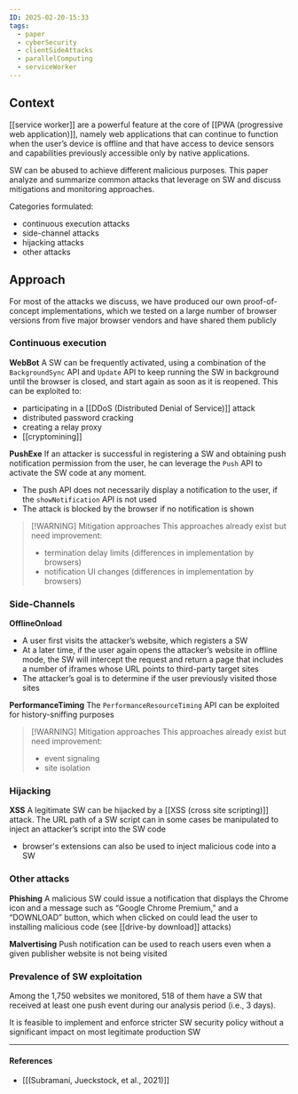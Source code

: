 ```yaml
---
ID: 2025-02-20-15:33
tags:
  - paper
  - cyberSecurity
  - clientSideAttacks
  - parallelComputing
  - serviceWorker
---
```

## Context

[[service worker]] are a powerful feature at the core of [[PWA (progressive web application)]], namely web applications that can continue to function when the user’s device is offline and that have access to device sensors and capabilities previously accessible only by native applications.

SW can be abused to achieve different malicious purposes.
This paper analyze and summarize common attacks that leverage on SW and discuss mitigations and monitoring approaches. 

Categories formulated:
- continuous execution attacks
- side-channel attacks
- hijacking attacks
- other attacks

## Approach

For most of the attacks we discuss, we have produced our own proof-of-concept implementations, which we tested on a large number of browser versions from five major browser vendors and have shared them publicly

### Continuous execution

**WebBot**
A SW can be frequently activated, using a combination of the `BackgroundSync` API and `Update` API to keep running the SW in background until the browser is closed, and start again as soon as it is reopened. This can be exploited to:
- participating in a  [[DDoS (Distributed Denial of Service)]] attack
- distributed password cracking
- creating a relay proxy 
- [[cryptomining]]

**PushExe**
If an attacker is successful in registering a SW and obtaining push notification permission from the user, he can leverage the `Push` API to activate the SW code at any moment.
- The push API does not necessarily display a notification to the user, if the `showNotification` API is not used
- The attack is blocked by the browser if no notification is shown


> [!WARNING] Mitigation approaches
> This approaches already exist but need improvement:
> - termination delay limits (differences in implementation by browsers)
> - notification UI changes (differences in implementation by browsers)

### Side-Channels

**OfflineOnload**
- A user first visits the attacker’s website, which registers a SW
- At a later time, if the user again opens the attacker’s website in offline mode, the SW will intercept the request and return a page that includes a number of iframes whose URL points to third-party target sites
- The attacker’s goal is to determine if the user previously visited those sites

**PerformanceTiming**
The `PerformanceResourceTiming` API can be exploited for history-sniffing purposes

> [!WARNING] Mitigation approaches
> This approaches already exist but need improvement:
> - event signaling
> - site isolation

### Hijacking

**XSS**
A legitimate SW can be hijacked by a [[XSS (cross site scripting)]] attack.
The URL path of a SW script can in some cases be manipulated to inject an attacker’s script into the SW code
- browser's extensions can also be used to inject malicious code into a SW

### Other attacks

**Phishing**
A malicious SW could issue a notification that displays the Chrome icon and a message such as “Google Chrome Premium,” and a “DOWNLOAD” button, which when clicked on could lead the user to installing malicious code (see [[drive-by download]] attacks)

**Malvertising**
Push notification can be used to reach users even when a given publisher website is not being visited

### Prevalence of SW exploitation

Among the 1,750 websites we monitored, 518 of them have a SW that received at least one push event during our analysis period (i.e., 3 days).

It is feasible to implement and enforce stricter SW security policy without a significant impact on most legitimate production SW

---
#### References
- [[(Subramani, Jueckstock, et al., 2021)]]